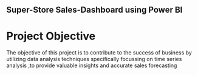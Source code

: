 ## Super-Store Sales-Dashboard using Power BI
# Project Objective 
The objective of this project is to  contribute   to the success  of business by utilizing data analysis techniques specifically 
focussing on time series analysis ,to provide valuable insights and accurate sales  forecasting
